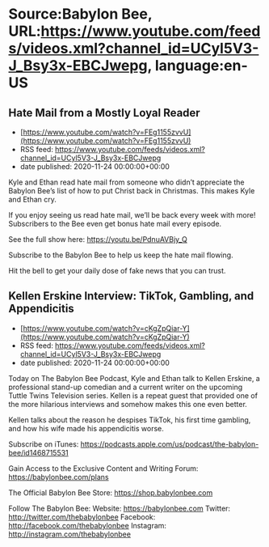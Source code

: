 # Source:Babylon Bee, URL:https://www.youtube.com/feeds/videos.xml?channel_id=UCyl5V3-J_Bsy3x-EBCJwepg, language:en-US

## Hate Mail from a Mostly Loyal Reader
 - [https://www.youtube.com/watch?v=FEg1155zvvU](https://www.youtube.com/watch?v=FEg1155zvvU)
 - RSS feed: https://www.youtube.com/feeds/videos.xml?channel_id=UCyl5V3-J_Bsy3x-EBCJwepg
 - date published: 2020-11-24 00:00:00+00:00

Kyle and Ethan read hate mail from someone who didn’t appreciate the Babylon Bee’s list of how to put Christ back in Christmas. This makes Kyle and Ethan cry. 

If you enjoy seeing us read hate mail, we’ll be back every week with more! Subscribers to the Bee even get bonus hate mail every episode.

See the full show here: https://youtu.be/PdnuAVBjy_Q

Subscribe to the Babylon Bee to help us keep the hate mail flowing.

Hit the bell to get your daily dose of fake news that you can trust.

## Kellen Erskine Interview: TikTok, Gambling, and Appendicitis
 - [https://www.youtube.com/watch?v=cKgZpQiar-Y](https://www.youtube.com/watch?v=cKgZpQiar-Y)
 - RSS feed: https://www.youtube.com/feeds/videos.xml?channel_id=UCyl5V3-J_Bsy3x-EBCJwepg
 - date published: 2020-11-24 00:00:00+00:00

Today on The Babylon Bee Podcast, Kyle and Ethan talk to Kellen Erskine, a professional stand-up comedian and a current writer on the upcoming Tuttle Twins Television series. Kellen is a repeat guest that provided one of the more hilarious interviews and somehow makes this one even better. 

Kellen talks about the reason he despises TikTok, his first time gambling, and how his wife made his appendicitis worse. 

Subscribe on iTunes: https://podcasts.apple.com/us/podcast/the-babylon-bee/id1468715531

Gain Access to the Exclusive Content and Writing Forum: https://babylonbee.com/plans

The Official Babylon Bee Store: https://shop.babylonbee.com

Follow The Babylon Bee:
Website: https://babylonbee.com
Twitter: http://twitter.com/thebabylonbee
Facebook: http://facebook.com/thebabylonbee
Instagram: http://instagram.com/thebabylonbee

